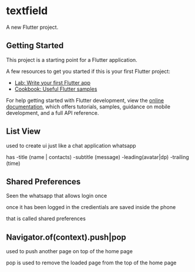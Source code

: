 # textfield

A new Flutter project.

## Getting Started

This project is a starting point for a Flutter application.

A few resources to get you started if this is your first Flutter project:

- [Lab: Write your first Flutter app](https://docs.flutter.dev/get-started/codelab)
- [Cookbook: Useful Flutter samples](https://docs.flutter.dev/cookbook)

For help getting started with Flutter development, view the
[online documentation](https://docs.flutter.dev/), which offers tutorials,
samples, guidance on mobile development, and a full API reference.

## List View

used to create ui just like a chat application 
whatsapp

has 
-title (name | contacts)
-subtitle (message)
-leading(avatar|dp)
-trailing (time)
## Shared Preferences

Seen the whatsapp that allows login once

once it has been logged in the credientials are saved inside the phone 

that is called shared preferences

## Navigator.of(context).push|pop

used to push another page on top of the home page

pop is used to remove the loaded page from the top of the home page

